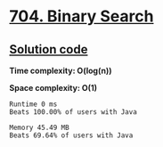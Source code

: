 # [704. Binary Search](https://leetcode.com/problems/binary-search/)

## [Solution code](https://github.com/alexengrig/leetcode/blob/main/src/main/java/dev/alexengrig/leetcode/_704_binary_search/Solution.java)

**Time complexity: O(log(n))**

**Space complexity: O(1)**

```
Runtime 0 ms
Beats 100.00% of users with Java

Memory 45.49 MB
Beats 69.64% of users with Java
```
